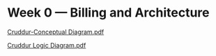 # Week 0 — Billing and Architecture


[Cruddur-Conceptual Diagram.pdf](https://github.com/Nurudeen25/aws-bootcamp-cruddur-2023/files/10737710/Cruddur-Conceptual.Diagram.pdf)

[Cruddur Logic Diagram.pdf](https://github.com/Nurudeen25/aws-bootcamp-cruddur-2023/files/10737712/Cruddur.Logic.Diagram.pdf)

